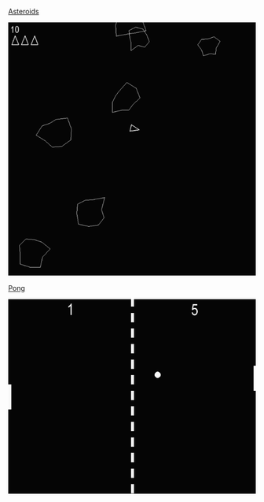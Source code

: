 [Asteroids](https://github.com/hippyclipper/games_simple/blob/main/asteroids/asteroidsMain.py)

![Asteroids](img/asteroidsPic.png)

[Pong](https://github.com/hippyclipper/games_simple/blob/main/pong/pong.py)

![pong](img/pong.png)
